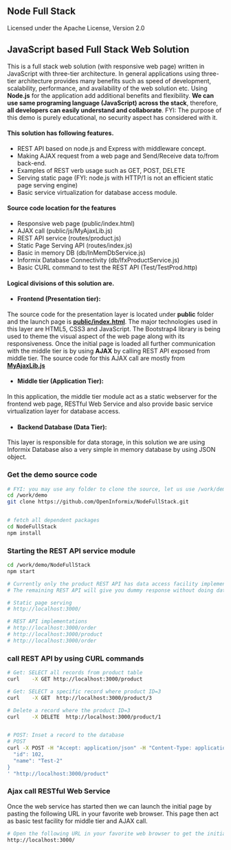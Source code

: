 ## Node Full Stack
Licensed under the Apache License, Version 2.0  
  
## JavaScript based Full Stack Web Solution
This is a full stack web solution (with responsive web page) written in JavaScript with three-tier architecture. In general applications using three-tier architecture provides many benefits such as speed of development, scalability, performance, and availability of the web solution etc. Using **Node.js** for the application add additional benefits and flexibility.  **We can use same programing language (JavaScript) across the stack**, therefore, **all developers can easily understand and collaborate**. FYI: The purpose of this demo is purely educational, no security aspect has considered with it.  
  
#### This solution has following features.
- REST API based on node.js and Express with middleware concept.
- Making AJAX request from a web page and Send/Receive data to/from back-end.
- Examples of REST verb usage such as GET, POST, DELETE
- Serving static page (FYI: node.js with HTTP/1 is not an efficient static page serving engine)
- Basic service virtualization for database access module.


#### Source code location for the features
- Responsive web page (public/index.html)
- AJAX call (public/js/MyAjaxLib.js)
- REST API service (routes/product.js)
- Static Page Serving API (routes/index.js)
- Basic in memory DB (db/InMemDbService.js)
- Informix Database Connectivity (db/IfxProductService.js)
- Basic CURL command to test the REST API (Test/TestProd.http)


#### Logical divisions of this solution are.
- #### Frontend (Presentation tier):  
The source code for the presentation layer is located under **public** folder and the launch page is **[public/index.html](public/index.html)**. The major technologies used in this layer are HTML5, CSS3 and JavaScript. The Bootstrap4 library is being used to theme the visual aspect of the web page along with its responsiveness. Once the initial page is loaded all further communication with the middle tier is by using **AJAX**  by calling REST API exposed from middle tier. The source code for this AJAX call are mostly from **[MyAjaxLib.js](public/js/MyAjaxLib.js)**

- #### Middle tier (Application Tier):
In this application, the middle tier module act as a static webserver for the frontend web page, RESTful Web Service and also provide basic service virtualization layer for database access.

- #### Backend Database (Data Tier):
This layer is responsible for data storage, in this solution we are using Informix Database also a very simple in memory database by using JSON object.

### Get the demo source code
```bash
# FYI: you may use any folder to clone the source, let us use /work/demo
cd /work/demo
git clone https://github.com/OpenInformix/NodeFullStack.git


# fetch all dependent packages
cd NodeFullStack
npm install
```

### Starting the REST API service module
```bash
cd /work/demo/NodeFullStack
npm start
```
  
```bash
# Currently only the product REST API has data access facility implemented.
# The remaining REST API will give you dummy response without doing database access.

# Static page serving
# http://localhost:3000/

# REST API implementations
# http://localhost:3000/order
# http://localhost:3000/product
# http://localhost:3000/order
```



### call REST API by using CURL commands
```bash
# Get: SELECT all records from product table
curl    -X GET http://localhost:3000/product

# Get: SELECT a specific record where product ID=3
curl    -X GET  http://localhost:3000/product/3

# Delete a record where the product ID=3
curl    -X DELETE  http://localhost:3000/product/1


# POST: Inset a record to the database
# POST
curl -X POST -H "Accept: application/json" -H "Content-Type: application/json" -d '{
  "id": 102,
  "name": "Test-2"
}
' "http://localhost:3000/product"
```


### Ajax call RESTful Web Service
Once the web service has started then we can launch the initial page by pasting the following URL in your favorite web browser. This page then act as basic test facility for middle tier and AJAX call.
```bash
# Open the following URL in your favorite web browser to get the initial web page.
http://localhost:3000/
```


